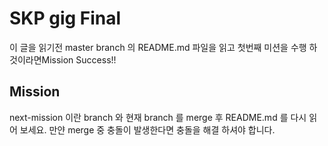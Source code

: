 # SKP gig Final

이 글을 읽기전 master branch 의 README.md 파일을 읽고 첫번째 미션을 수행 하것이라면Mission Success!!

## Mission 

next-mission 이란 branch 와 현재 branch 를 merge 후 README.md 를 다시 읽어 보세요.
만얀 merge 중 충돌이 발생한다면 충돌을 해결 하셔야 합니다. 
